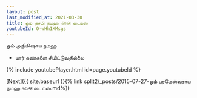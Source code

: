 ```yaml
---
layout: post
last_modified_at: 2021-03-30
title: ஓம் தசமி நமஹ ௧௦௮ டைம்ஸ்
youtubeId: O-wHh1XMsgs
---
```

 
 
 ஓம் அநிமிஷாய நமஹ  
 
 -  யார் கண்களை சிமிட்டுவதில்லை 
 
  
 
  
 
 
 
 
 
 


{% include youtubePlayer.html id=page.youtubeId %}
 
[Next]({{ site.baseurl }}{% link  split2/_posts/2015-07-27-ஓம் பரமேஸ்வராய நமஹ ௧௦௮ டைம்ஸ்.md%})
 
